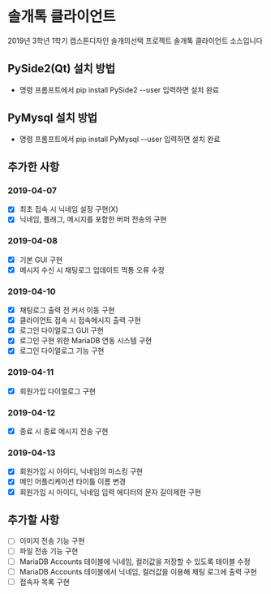 # 솔개톡 클라이언트
2019년 3학년 1학기 캡스톤디자인 솔개의선택
프로젝트 솔개톡 클라이언트 소스입니다

## PySide2(Qt) 설치 방법
- 명령 프롬프트에서 pip install PySide2 --user 입력하면 설치 완료

## PyMysql 설치 방법
- 명령 프롬프트에서 pip install PyMysql --user 입력하면 설치 완료

## 추가한 사항
### 2019-04-07
- [x] 최초 접속 시 닉네임 설정 구현(X)
- [x] 닉네임, 플래그, 메시지를 포함한 버퍼 전송의 구현

### 2019-04-08
- [x] 기본 GUI 구현
- [x] 메시지 수신 시 채팅로그 업데이트 먹통 오류 수정

### 2019-04-10
- [x] 채팅로그 출력 전 커서 이동 구현
- [x] 클라이언트 접속 시 접속메시지 출력 구현
- [x] 로그인 다이얼로그 GUI 구현
- [x] 로그인 구현 위한 MariaDB 연동 시스템 구현
- [x] 로그인 다이얼로그 기능 구현

### 2019-04-11
- [x] 회원가입 다이얼로그 구현

### 2019-04-12
- [x] 종료 시 종료 메시지 전송 구현

### 2019-04-13
- [x] 회원가입 시 아이디, 닉네임의 마스킹 구현
- [x] 메인 어플리케이션 타이틀 이름 변경
- [x] 회원가입 시 아이디, 닉네임 입력 에디터의 문자 길이제한 구현

## 추가할 사항
- [ ] 이미지 전송 기능 구현
- [ ] 파일 전송 기능 구현
- [ ] MariaDB Accounts 테이블에 닉네임, 컬러값을 저장할 수 있도록 테이블 수정
- [ ] MariaDB Accounts 테이블에서 닉네임, 컬러값을 이용해 채팅 로그에 출력 구현
- [ ] 접속자 목록 구현
